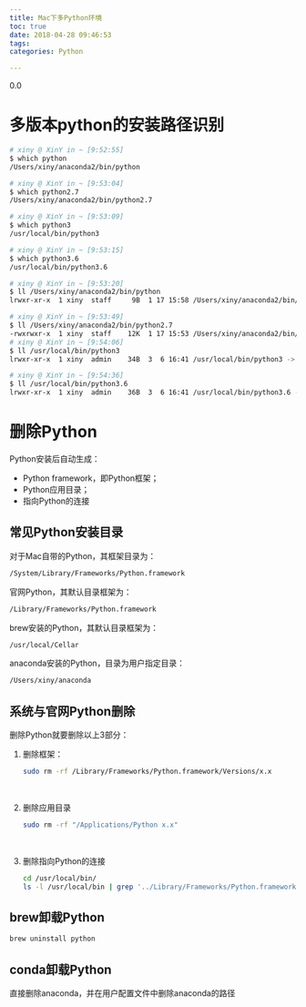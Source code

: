 ```yaml
---
title: Mac下多Python环境
toc: true
date: 2018-04-28 09:46:53
tags:
categories: Python

---
```


0.0

<!--more-->

# 多版本python的安装路径识别

```bash
# xiny @ XinY in ~ [9:52:55]
$ which python
/Users/xiny/anaconda2/bin/python

# xiny @ XinY in ~ [9:53:04]
$ which python2.7
/Users/xiny/anaconda2/bin/python2.7

# xiny @ XinY in ~ [9:53:09]
$ which python3
/usr/local/bin/python3

# xiny @ XinY in ~ [9:53:15]
$ which python3.6
/usr/local/bin/python3.6
```

```bash
# xiny @ XinY in ~ [9:53:20]
$ ll /Users/xiny/anaconda2/bin/python
lrwxr-xr-x  1 xiny  staff     9B  1 17 15:58 /Users/xiny/anaconda2/bin/python -> python2.7

# xiny @ XinY in ~ [9:53:49]
$ ll /Users/xiny/anaconda2/bin/python2.7
-rwxrwxr-x  1 xiny  staff    12K  1 17 15:53 /Users/xiny/anaconda2/bin/python2.7
# xiny @ XinY in ~ [9:54:06]
$ ll /usr/local/bin/python3
lrwxr-xr-x  1 xiny  admin    34B  3  6 16:41 /usr/local/bin/python3 -> ../Cellar/python/3.6.4/bin/python3

# xiny @ XinY in ~ [9:54:36]
$ ll /usr/local/bin/python3.6
lrwxr-xr-x  1 xiny  admin    36B  3  6 16:41 /usr/local/bin/python3.6 -> ../Cellar/python/3.6.4/bin/python3.6
```

# 删除Python

Python安装后自动生成：

- Python framework，即Python框架；
- Python应用目录；
- 指向Python的连接

## 常见Python安装目录

对于Mac自带的Python，其框架目录为：

```bash
/System/Library/Frameworks/Python.framework
```

官网Python，其默认目录框架为：

```bash
/Library/Frameworks/Python.framework
```

brew安装的Python，其默认目录框架为：

```bash
/usr/local/Cellar
```

anaconda安装的Python，目录为用户指定目录：

```bash
/Users/xiny/anaconda
```



## 系统与官网Python删除

删除Python就要删除以上3部分：

1. 删除框架：

   ```bash
   sudo rm -rf /Library/Frameworks/Python.framework/Versions/x.x
   ```

   ​

2. 删除应用目录

   ```bash
   sudo rm -rf "/Applications/Python x.x"
   ```

   ​

3. 删除指向Python的连接

   ```bash
   cd /usr/local/bin/
   ls -l /usr/local/bin | grep '../Library/Frameworks/Python.framework/Versions/x.x' | awk '{print $9}' | tr -d @ | xargs rm
   ```

## brew卸载Python

```bash
brew uninstall python
```

## conda卸载Python

直接删除anaconda，并在用户配置文件中删除anaconda的路径

